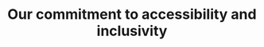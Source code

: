 ---
title: Our commitment to accessibility and inclusivity
description: Our commitment to accessibility and inclusivity
translationKey: our-commitment-to-accessibility-and-inclusivity
---